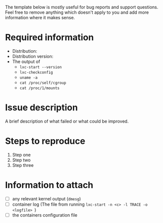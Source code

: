 The template below is mostly useful for bug reports and support questions.
Feel free to remove anything which doesn't apply to you and add more information where it makes sense.

# Required information

 * Distribution:
 * Distribution version:
 * The output of
   * `lxc-start --version`
   * `lxc-checkconfig`
   * `uname -a`
   * `cat /proc/self/cgroup`
   * `cat /proc/1/mounts`

# Issue description

A brief description of what failed or what could be improved.

# Steps to reproduce

 1. Step one
 2. Step two
 3. Step three

# Information to attach

 - [ ] any relevant kernel output (`dmesg`)
 - [ ] container log (The <log> file from running `lxc-start -n <c> -l TRACE -o <logfile> `)
 - [ ] the containers configuration file
